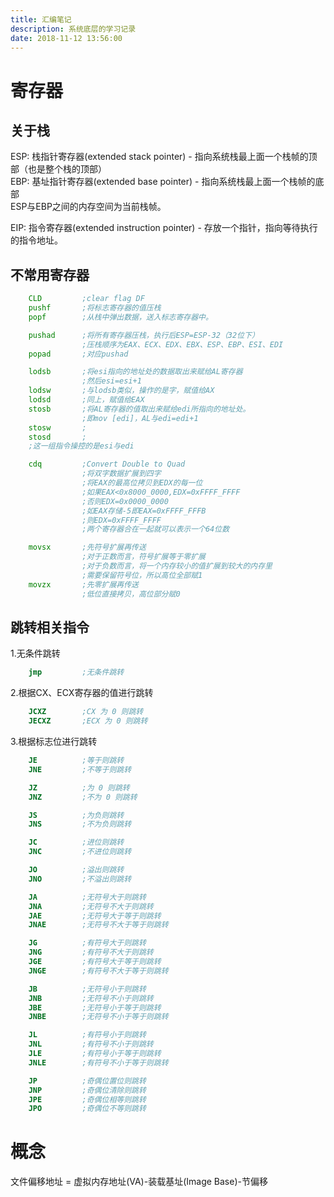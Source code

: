 ```yaml
---
title: 汇编笔记
description: 系统底层的学习记录
date: 2018-11-12 13:56:00
---
```


# 寄存器

## 关于栈

ESP: 栈指针寄存器(extended stack pointer) - 指向系统栈最上面一个栈帧的顶部（也是整个栈的顶部）  
EBP: 基址指针寄存器(extended base pointer) - 指向系统栈最上面一个栈帧的底部  
ESP与EBP之间的内存空间为当前栈帧。

EIP: 指令寄存器(extended instruction pointer) - 存放一个指针，指向等待执行的指令地址。

## 不常用寄存器

```asm
    CLD         ;clear flag DF
    pushf       ;将标志寄存器的值压栈
    popf        ;从栈中弹出数据，送入标志寄存器中。

    pushad      ;将所有寄存器压栈，执行后ESP=ESP-32（32位下）
                ;压栈顺序为EAX、ECX、EDX、EBX、ESP、EBP、ESI、EDI
    popad       ;对应pushad

    lodsb       ;将esi指向的地址处的数据取出来赋给AL寄存器
                ;然后esi=esi+1
    lodsw       ;与lodsb类似，操作的是字，赋值给AX
    lodsd       ;同上，赋值给EAX
    stosb       ;将AL寄存器的值取出来赋给edi所指向的地址处。
                ;即mov [edi]，AL与edi=edi+1
    stosw       ;
    stosd       ;
    ;这一组指令操控的是esi与edi

    cdq         ;Convert Double to Quad
                ;将双字数据扩展到四字
                ;将EAX的最高位拷贝到EDX的每一位
                ;如果EAX<0x8000_0000,EDX=0xFFFF_FFFF
                ;否则EDX=0x0000_0000
                ;如EAX存储-5即EAX=0xFFFF_FFFB
                ;则EDX=0xFFFF_FFFF
                ;两个寄存器合在一起就可以表示一个64位数

    movsx       ;先符号扩展再传送
                ;对于正数而言，符号扩展等于零扩展
                ;对于负数而言，将一个内存较小的值扩展到较大的内存里
                ;需要保留符号位，所以高位全部赋1
    movzx       ;先零扩展再传送
                ;低位直接拷贝，高位部分赋0
```

## 跳转相关指令

1.无条件跳转

```asm
    jmp         ;无条件跳转
```

2.根据CX、ECX寄存器的值进行跳转

```asm
    JCXZ        ;CX 为 0 则跳转
    JECXZ       ;ECX 为 0 则跳转
```

3.根据标志位进行跳转

```asm
    JE          ;等于则跳转
    JNE         ;不等于则跳转

    JZ          ;为 0 则跳转
    JNZ         ;不为 0 则跳转

    JS          ;为负则跳转
    JNS         ;不为负则跳转

    JC          ;进位则跳转
    JNC         ;不进位则跳转

    JO          ;溢出则跳转
    JNO         ;不溢出则跳转

    JA          ;无符号大于则跳转
    JNA         ;无符号不大于则跳转
    JAE         ;无符号大于等于则跳转
    JNAE        ;无符号不大于等于则跳转

    JG          ;有符号大于则跳转
    JNG         ;有符号不大于则跳转
    JGE         ;有符号大于等于则跳转
    JNGE        ;有符号不大于等于则跳转

    JB          ;无符号小于则跳转
    JNB         ;无符号不小于则跳转
    JBE         ;无符号小于等于则跳转
    JNBE        ;无符号不小于等于则跳转

    JL          ;有符号小于则跳转
    JNL         ;有符号不小于则跳转
    JLE         ;有符号小于等于则跳转
    JNLE        ;有符号不小于等于则跳转

    JP          ;奇偶位置位则跳转
    JNP         ;奇偶位清除则跳转
    JPE         ;奇偶位相等则跳转
    JPO         ;奇偶位不等则跳转
```

# 概念

文件偏移地址 = 虚拟内存地址(VA)-装载基址(Image Base)-节偏移